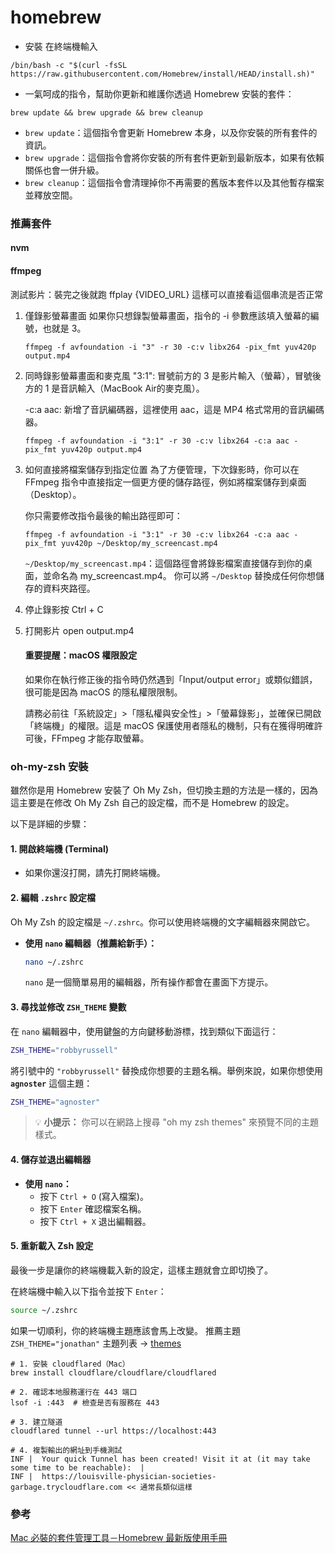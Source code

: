 # homebrew
- 安裝 在終端機輸入
```
/bin/bash -c "$(curl -fsSL https://raw.githubusercontent.com/Homebrew/install/HEAD/install.sh)"
```

- 一氣呵成的指令，幫助你更新和維護你透過 Homebrew 安裝的套件：
```
brew update && brew upgrade && brew cleanup
```
- `brew update`：這個指令會更新 Homebrew 本身，以及你安裝的所有套件的資訊。
- `brew upgrade`：這個指令會將你安裝的所有套件更新到最新版本，如果有依賴關係也會一併升級。
- `brew cleanup`：這個指令會清理掉你不再需要的舊版本套件以及其他暫存檔案並釋放空間。

### 推薦套件
#### nvm
#### ffmpeg
測試影片：裝完之後就跑 ffplay {VIDEO_URL}
這樣可以直接看這個串流是否正常


1. 僅錄影螢幕畫面
    如果你只想錄製螢幕畫面，指令的 -i 參數應該填入螢幕的編號，也就是 3。
    ```
    ffmpeg -f avfoundation -i "3" -r 30 -c:v libx264 -pix_fmt yuv420p output.mp4
    ```
2. 同時錄影螢幕畫面和麥克風
         "3:1": 冒號前方的 3 是影片輸入（螢幕），冒號後方的 1 是音訊輸入（MacBook Air的麥克風）。

    -c:a aac: 新增了音訊編碼器，這裡使用 aac，這是 MP4 格式常用的音訊編碼器。
    ```
    ffmpeg -f avfoundation -i "3:1" -r 30 -c:v libx264 -c:a aac -pix_fmt yuv420p output.mp4
    ```
    
3. 如何直接將檔案儲存到指定位置
    為了方便管理，下次錄影時，你可以在 FFmpeg 指令中直接指定一個更方便的儲存路徑，例如將檔案儲存到桌面（Desktop）。

    你只需要修改指令最後的輸出路徑即可：
    ```
    ffmpeg -f avfoundation -i "3:1" -r 30 -c:v libx264 -c:a aac -pix_fmt yuv420p ~/Desktop/my_screencast.mp4
    ```
    `~/Desktop/my_screencast.mp4`：這個路徑會將錄影檔案直接儲存到你的桌面，並命名為 my_screencast.mp4。
    你可以將 `~/Desktop` 替換成任何你想儲存的資料夾路徑。

4. 停止錄影按 Ctrl + C
5. 打開影片 open output.mp4


    #### 重要提醒：macOS 權限設定
    如果你在執行修正後的指令時仍然遇到「Input/output error」或類似錯誤，很可能是因為 macOS 的隱私權限限制。

    請務必前往「系統設定」>「隱私權與安全性」>「螢幕錄影」，並確保已開啟「終端機」的權限。這是 macOS 保護使用者隱私的機制，只有在獲得明確許可後，FFmpeg 才能存取螢幕。


### oh-my-zsh 安裝
雖然你是用 Homebrew 安裝了 Oh My Zsh，但切換主題的方法是一樣的，因為這主要是在修改 Oh My Zsh 自己的設定檔，而不是 Homebrew 的設定。

以下是詳細的步驟：

#### **1. 開啟終端機 (Terminal)**

  * 如果你還沒打開，請先打開終端機。

#### **2. 編輯 `.zshrc` 設定檔**

Oh My Zsh 的設定檔是 `~/.zshrc`。你可以使用終端機的文字編輯器來開啟它。

  * **使用 `nano` 編輯器（推薦給新手）：**
    ```bash
    nano ~/.zshrc
    ```
    `nano` 是一個簡單易用的編輯器，所有操作都會在畫面下方提示。

#### **3. 尋找並修改 `ZSH_THEME` 變數**

在 `nano` 編輯器中，使用鍵盤的方向鍵移動游標，找到類似下面這行：

```bash
ZSH_THEME="robbyrussell"
```

將引號中的 `"robbyrussell"` 替換成你想要的主題名稱。舉例來說，如果你想使用 **`agnoster`** 這個主題：

```bash
ZSH_THEME="agnoster"
```

> 💡 **小提示：** 你可以在網路上搜尋 "oh my zsh themes" 來預覽不同的主題樣式。

#### **4. 儲存並退出編輯器**

  * **使用 `nano`：**
      * 按下 `Ctrl + O` (寫入檔案)。
      * 按下 `Enter` 確認檔案名稱。
      * 按下 `Ctrl + X` 退出編輯器。

#### **5. 重新載入 Zsh 設定**

最後一步是讓你的終端機載入新的設定，這樣主題就會立即切換了。

在終端機中輸入以下指令並按下 `Enter`：

```bash
source ~/.zshrc
```

如果一切順利，你的終端機主題應該會馬上改變。
推薦主題 `ZSH_THEME="jonathan"`
主題列表 -> [themes](https://github.com/ohmyzsh/ohmyzsh/wiki/Themes)

```
# 1. 安裝 cloudflared（Mac）
brew install cloudflare/cloudflare/cloudflared

# 2. 確認本地服務運行在 443 端口
lsof -i :443  # 檢查是否有服務在 443

# 3. 建立隧道
cloudflared tunnel --url https://localhost:443

# 4. 複製輸出的網址到手機測試
INF |  Your quick Tunnel has been created! Visit it at (it may take some time to be reachable):  |
INF |  https://louisville-physician-societies-garbage.trycloudflare.com << 通常長類似這樣
```





### 參考
[Mac 必裝的套件管理工具－Homebrew 最新版使用手冊](https://electrify.tw/homebrew-for-mac/)